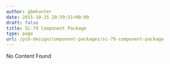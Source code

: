 ```yaml
---
author: gbmhunter
date: 2015-10-25 20:59:51+00:00
draft: false
title: SC-79 Component Package
type: page
url: /pcb-design/component-packages/sc-79-component-package
---
```


No Content Found

